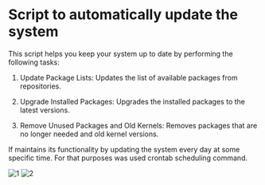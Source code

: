 # **Script to automatically update the system**

This script helps you keep your system up to date by performing the following tasks:

1. Update Package Lists: Updates the list of available packages from repositories.

2. Upgrade Installed Packages: Upgrades the installed packages to the latest versions.

3. Remove Unused Packages and Old Kernels: Removes packages that are no longer needed and old kernel versions.

   
If maintains its functionality by updating the system every day at some specific time. For that purposes was used crontab scheduling command.


![1](https://github.com/AnginAbroyan/BuildingAutomationTools/assets/123239173/25e554b7-8edb-474d-aaaf-9c3098f4170c)
![2](https://github.com/AnginAbroyan/BuildingAutomationTools/assets/123239173/446370ab-37a8-4d88-87c2-1c02896faaee)
